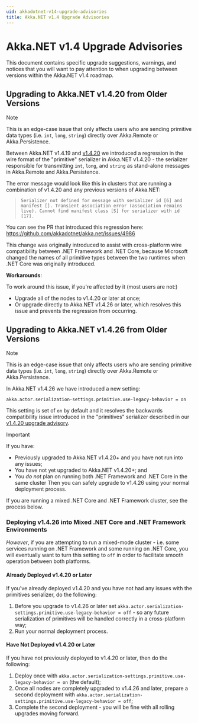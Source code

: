 ```yaml
---
uid: akkadotnet-v14-upgrade-advisories
title: Akka.NET v1.4 Upgrade Advisories
---
```


# Akka.NET v1.4 Upgrade Advisories

This document contains specific upgrade suggestions, warnings, and notices that you will want to pay attention to when upgrading between versions within the Akka.NET v1.4 roadmap.

## Upgrading to Akka.NET v1.4.20 from Older Versions

> [!NOTE]
> This is an edge-case issue that only affects users who are sending primitive data types (i.e. `int`, `long`, `string`) directly over Akka.Remote or Akka.Persistence.

Between Akka.NET v1.4.19 and [v1.4.20](https://github.com/akkadotnet/akka.net/releases/tag/1.4.20) we introduced a regression in the wire format of the "primitive" serializer in Akka.NET v1.4.20 - the serializer responsible for transmitting `int`, `long`, and `string` as stand-alone messages in Akka.Remote and Akka.Persistence.

The error message would look like this in clusters that are running a combination of v1.4.20 and any previous versions of Akka.NET:

> `Serializer not defined for message with serializer id [6] and manifest []. Transient association error (association remains live). Cannot find manifest class [S] for serializer with id [17].`

You can see the PR that introduced this regression here: <https://github.com/akkadotnet/akka.net/issues/4986>

This change was originally introduced to assist with cross-platform wire compatibility between .NET Framework and .NET Core, because Microsoft changed the names of all primitive types between the two runtimes when .NET Core was originally introduced.

**Workarounds**:

To work around this issue, if you're affected by it (most users are not:)

* Upgrade all of the nodes to v1.4.20 or later at once;
* Or upgrade directly to Akka.NET v1.4.26 or later, which resolves this issue and prevents the regression from occurring.

## Upgrading to Akka.NET v1.4.26 from Older Versions

> [!NOTE]
> This is an edge-case issue that only affects users who are sending primitive data types (i.e. `int`, `long`, `string`) directly over Akka.Remote or Akka.Persistence.

In Akka.NET v1.4.26 we have introduced a new setting:

```hocon
akka.actor.serialization-settings.primitive.use-legacy-behavior = on
```

This setting is set of `on` by default and it resolves the backwards compatibility issue introduced in the "primitives" serializer described in our [v1.4.20 upgrade advisory](#upgrading-to-akkanet-v1420-from-older-versions).

> [!IMPORTANT]
> If you have: 
> * Previously upgraded to Akka.NET v1.4.20+ and you have not run into any issues;
> * You have not yet upgraded to Akka.NET v1.4.20+; and
> * You _do not_ plan on running both .NET Framework and .NET Core in the same cluster
> Then you can safely upgrade to v1.4.26 using your normal deployment process. 

If you are running a mixed .NET Core and .NET Framework cluster, see the process below.

### Deploying v1.4.26 into Mixed .NET Core and .NET Framework Environments

*However*, if you are attempting to run a mixed-mode cluster - i.e. some services running on .NET Framework and some running on .NET Core, you will eventually want to turn this setting to `off` in order to facilitate smooth operation between both platforms.

#### Already Deployed v1.4.20 or Later

If you've already deployed v1.4.20 and you have not had any issues with the primitives serializer, do the following:

1. Before you upgrade to v1.4.26 or later set `akka.actor.serialization-settings.primitive.use-legacy-behavior = off` - so any future serialization of primitives will be handled correctly in a cross-platform way;
2. Run your normal deployment process.

#### Have Not Deployed v1.4.20 or Later

If you have not previously deployed to v1.4.20 or later, then do the following:

1. Deploy once with `akka.actor.serialization-settings.primitive.use-legacy-behavior = on` (the default);
2. Once all nodes are completely upgraded to v1.4.26 and later, prepare a second deployment with `akka.actor.serialization-settings.primitive.use-legacy-behavior = off`;
3. Complete the second deployment - you will be fine with all rolling upgrades moving forward.